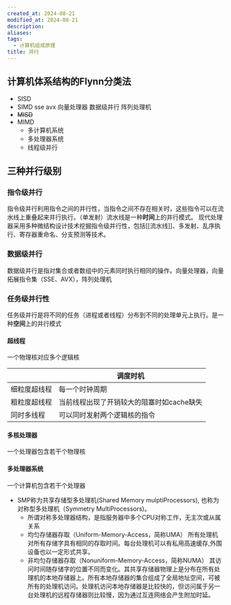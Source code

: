 ```yaml
---
created_at: 2024-08-21
modified_at: 2024-08-21
description: 
aliases: 
tags:
  - 计算机组成原理
title: 并行
---
```

## 计算机体系结构的Flynn分类法
- SISD
- SIMD sse avx 向量处理器 数据级并行 阵列处理机
- <span style="text-decoration-line: line-through;">MISD</span>
- MIMD
	- 多计算机系统
	- 多处理器系统
	- 线程级并行
## 三种并行级别
### 指令级并行
指令级并行利用指令之间的并行性，当指令之间不存在相关时，这些指令可以在流水线上重叠起来并行执行。（单发射）流水线是一种**时间**上的并行模式。
现代处理器采用多种微结构设计技术挖掘指令级并行性，包括[[流水线]]、多发射、乱序执行、寄存器重命名、分支预测等技术。
### 数据级并行
数据级并行是指对集合或者数组中的元素同时执行相同的操作。向量处理器，向量拓展指令集（SSE、AVX），阵列处理机
### 任务级并行性
任务级并行是将不同的任务（进程或者线程）分布到不同的处理单元上执行。是一种**空间**上的并行模式
#### 超线程
一个物理核对应多个逻辑核

|        | **调度时机**                |
| ------ | ----------------------- |
| 细粒度超线程 | 每一个时钟周期                 |
| 粗粒度超线程 | 当前线程出现了开销较大的阻塞时如cache缺失 |
| 同时多线程  | 可以同时发射两个逻辑核的指令          |
#### 多核处理器
一个处理器包含若干个物理核
#### 多处理器系统
一个计算机包含若干个处理器
- SMP称为共享存储型多处理机(Shared Memory mulptiProcessors), 也称为对称型多处理机（Symmetry MultiProcessors)。
	- 所谓对称多处理器结构，是指服务器中多个CPU对称工作，无主次或从属关系
	- 均匀存储器存取（Uniform-Memory-Access，简称UMA）
		所有处理机对所有存储字具有相同的存取时间。每台处理机可以有私用高速缓存,外围设备也以一定形式共享。
	- 非均匀存储器存取（Nonuniform-Memory-Access，简称NUMA）
		其访问时间随存储字的位置不同而变化。其共享存储器物理上是分布在所有处理机的本地存储器上。所有本地存储器的集合组成了全局地址空间，可被所有的处理机访问。处理机访问本地存储器是比较快的，但访问属于另一台处理机的远程存储器则比较慢，因为通过互连网络会产生附加时延。